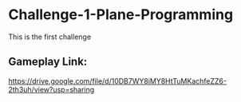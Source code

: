# Challenge-1-Plane-Programming
 This is the first challenge
 
## Gameplay Link:
https://drive.google.com/file/d/10DB7WY8iMY8HtTuMKachfeZZ6-2th3uh/view?usp=sharing
